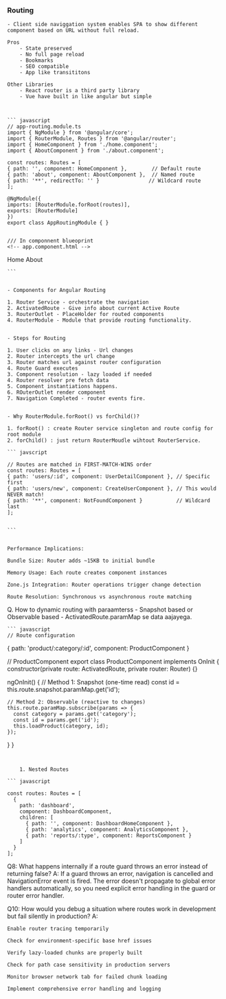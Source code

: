 ### Routing 

    - Client side naviggation system enables SPA to show different component based on URL without full reload.

    Pros 
        - State preserved
        - No full page reload
        - Bookmarks
        - SEO compatible 
        - App like transititons

    Other Libraries 
        - React router is a third party library
        - Vue have built in like angular but simple
         


    ``` javascript
    // app-routing.module.ts
    import { NgModule } from '@angular/core';
    import { RouterModule, Routes } from '@angular/router';
    import { HomeComponent } from './home.component';
    import { AboutComponent } from './about.component';

    const routes: Routes = [
    { path: '', component: HomeComponent },        // Default route
    { path: 'about', component: AboutComponent },  // Named route
    { path: '**', redirectTo: '' }                // Wildcard route
    ];

    @NgModule({
    imports: [RouterModule.forRoot(routes)],
    exports: [RouterModule]
    })
    export class AppRoutingModule { }


    /// In componnent blueoprint 
    <!-- app.component.html -->
<nav>
  <a routerLink="/">Home</a>
  <a routerLink="/about">About</a>
</nav>
<router-outlet></router-outlet> <!-- Component renders here -->


    ```


    - Components for Angular Routing

    1. Router Service - orchestrate the navigation
    2. ActivatedRoute - Give info about current Active Route
    3. RouterOutlet - PlaceHolder for routed components
    4. RouterModule - Module that provide routing functionality.


    - Steps for Routing

    1. User clicks on any links - Url changes
    2. Router intercepts the url change
    3. Router matches url against router configuration
    4. Route Guard executes 
    3. Component resolution - lazy loaded if needed
    4. Router resolver pre fetch data
    5. Component instantiations happens.
    6. ROuterOutlet render component 
    7. Navigation Completed - router events fire.


    - Why RouterModule.forRoot() vs forChild()?

    1. forRoot() : create Router service singleton and route config for root module
    2. forChild() : just return RouterMoudle wihtout RouterService.

    ``` javscript

    // Routes are matched in FIRST-MATCH-WINS order
    const routes: Routes = [
    { path: 'users/:id', component: UserDetailComponent }, // Specific first
    { path: 'users/new', component: CreateUserComponent }, // This would NEVER match!
    { path: '**', component: NotFoundComponent }           // Wildcard last
    ];


    ```


    Performance Implications:

    Bundle Size: Router adds ~15KB to initial bundle

    Memory Usage: Each route creates component instances

    Zone.js Integration: Router operations trigger change detection

    Route Resolution: Synchronous vs asynchronous route matching


Q. How to dynamic routing with paraamterss - Snapshot based or Observable based - ActivatedRoute.paramMap se data aajayega.

    ``` javascript
    // Route configuration
{ path: 'product/:category/:id', component: ProductComponent }

// ProductComponent
export class ProductComponent implements OnInit {
  constructor(private route: ActivatedRoute, private router: Router) {}
  
  ngOnInit() {
    // Method 1: Snapshot (one-time read)
    const id = this.route.snapshot.paramMap.get('id');
    
    // Method 2: Observable (reactive to changes)
    this.route.paramMap.subscribe(params => {
      const category = params.get('category');
      const id = params.get('id');
      this.loadProduct(category, id);
    });
  }
}
```


    1. Nested Routes

``` javascript 

const routes: Routes = [
  {
    path: 'dashboard',
    component: DashboardComponent,
    children: [
      { path: '', component: DashboardHomeComponent },
      { path: 'analytics', component: AnalyticsComponent },
      { path: 'reports/:type', component: ReportsComponent }
    ]
  }
];

```

Q8: What happens internally if a route guard throws an error instead of returning false?
A: If a guard throws an error, navigation is cancelled and NavigationError event is fired. The error doesn't propagate to global error handlers automatically, so you need explicit error handling in the guard or router error handler.


Q10: How would you debug a situation where routes work in development but fail silently in production?
    A:

    Enable router tracing temporarily

    Check for environment-specific base href issues

    Verify lazy-loaded chunks are properly built

    Check for path case sensitivity in production servers

    Monitor browser network tab for failed chunk loading

    Implement comprehensive error handling and logging